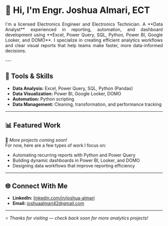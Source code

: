 # 👋 Hi, I'm Engr. Joshua Almari, ECT

<p align = "justify">
I'm a licensed Electronics Engineer and Electronics Technician. A **Data Analyst** experienced in reporting, automation, and dashboard development using **Excel, Power Query, SQL, Python, Power BI, Google Looker, and DOMO**. I specialize in creating efficient analytics workflows and clear visual reports that help teams make faster, more data-informed decisions.
</p>
---

## 🧰 Tools & Skills
- **Data Analysis:** Excel, Power Query, SQL, Python (Pandas)
- **Data Visualization:** Power BI, Google Looker, DOMO
- **Automation:** Python scripting
- **Data Management:** Cleaning, transformation, and performance tracking

---

## 📊 Featured Work
🧩 *More projects coming soon!*  
For now, here are a few types of work I focus on:
- Automating recurring reports with Python and Power Query  
- Building dynamic dashboards in Power BI, Looker, and DOMO  
- Designing data workflows that improve reporting efficiency  

---

## 🌐 Connect With Me
- **LinkedIn:** [linkedin.com/in/joshua-almari](https://www.linkedin.com/in/joshua-almari-675731313/)
- **Email:** [joshuaalmari42@gmail.com](mailto:joshuaalmari42@gmail.com)

---

⭐ *Thanks for visiting — check back soon for more analytics projects!*
